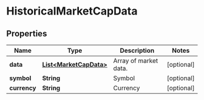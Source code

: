 

# HistoricalMarketCapData


## Properties

| Name | Type | Description | Notes |
|------------ | ------------- | ------------- | -------------|
|**data** | [**List&lt;MarketCapData&gt;**](MarketCapData.md) | Array of market data. |  [optional] |
|**symbol** | **String** | Symbol |  [optional] |
|**currency** | **String** | Currency |  [optional] |



